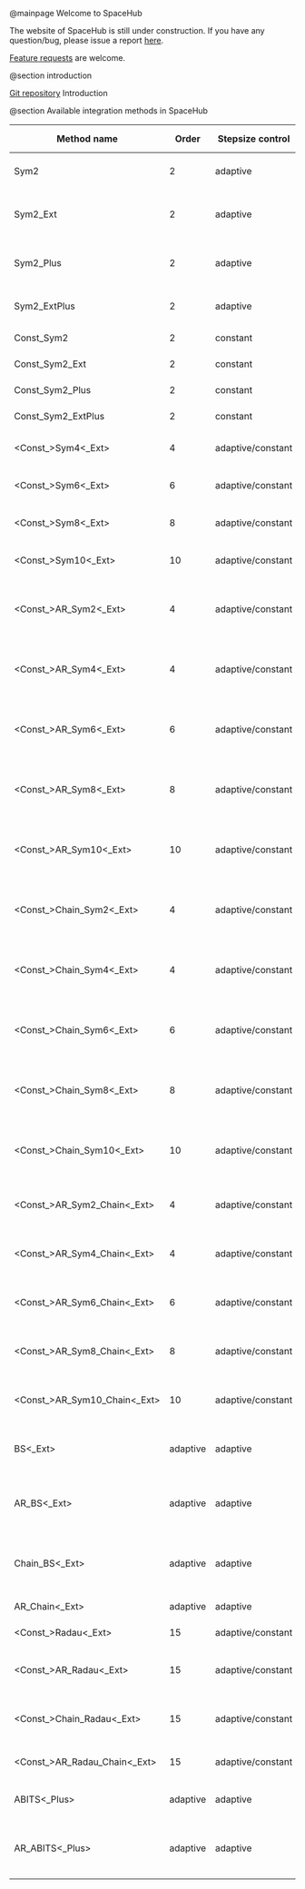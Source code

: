 @mainpage Welcome to SpaceHub

 The website of SpaceHub is still under construction. If you have any question/bug, please issue a report [here](https://github.com/YihanWangAstro/SpaceHub/issues/new?assignees=&labels=&template=bug_report.md&title=).

 [Feature requests](https://github.com/YihanWangAstro/SpaceHub/issues/new?assignees=&labels=&template=feature_request.md&title=) are welcome. 
 
 @section introduction

[Git repository](https://github.com/YihanWangAstro/SpaceHub)
 Introduction

 @section Available integration methods in SpaceHub

| Method name                        | Order    | Stepsize control  | floating point number type | Description                                                |
| ---------------------------------- | -------- | ----------------- | -------------------------- | ---------------------------------------------------------- |
| Sym2                               | 2        | adaptive          | double                     | 2nd order symplectic method                                |
| Sym2_Ext                           | 2        | adaptive          | long double                | with extended double precision number                      |
| Sym2_Plus                          | 2        | adaptive          | double_k                   | with active round off error compensation                   |
| Sym2_ExtPlus                       | 2        | adaptive          | long_double_k              | extended precision with compensation                       |
| Const_Sym2                         | 2        | constant          | double                     | constant step size                                         |
| Const_Sym2_Ext                     | 2        | constant          | long double                | constant step size                                         |
| Const_Sym2_Plus                    | 2        | constant          | double_k                   | constant step size                                         |
| Const_Sym2_ExtPlus                 | 2        | constant          | long_double_k              | constant step size                                         |
| <Const_>Sym4<_Ext><Plus>           | 4        | adaptive/constant | double/long double/...     | 4th order symplectic method with*                          |
| <Const_>Sym6<_Ext><Plus>           | 6        | adaptive/constant | double/long double/...     | 6th order symplectic method with*                          |
| <Const_>Sym8<_Ext><Plus>           | 8        | adaptive/constant | double/long double/...     | 8th order symplectic method with*                          |
| <Const_>Sym10<_Ext><Plus>          | 10       | adaptive/constant | double/long double/...     | 10th order symplectic method with*                         |
| <Const_>AR_Sym2<_Ext><Plus>        | 4        | adaptive/constant | double/long double/...     | Algorithmic regularized 2nd order symplectic method with*  |
| <Const_>AR_Sym4<_Ext><Plus>        | 4        | adaptive/constant | double/long double/...     | Algorithmic regularized 4th order symplectic method with*  |
| <Const_>AR_Sym6<_Ext><Plus>        | 6        | adaptive/constant | double/long double/...     | Algorithmic regularized 6th order symplectic method with*  |
| <Const_>AR_Sym8<_Ext><Plus>        | 8        | adaptive/constant | double/long double/...     | Algorithmic regularized 8th order symplectic method with*  |
| <Const_>AR_Sym10<_Ext><Plus>       | 10       | adaptive/constant | double/long double/...     | Algorithmic regularized 10th order symplectic method with* |
| <Const_>Chain_Sym2<_Ext><Plus>     | 4        | adaptive/constant | double/long double/...     | Chain coordinated 2nd order symplectic method with*        |
| <Const_>Chain_Sym4<_Ext><Plus>     | 4        | adaptive/constant | double/long double/...     | Chain coordinated 4th order symplectic method with*        |
| <Const_>Chain_Sym6<_Ext><Plus>     | 6        | adaptive/constant | double/long double/...     | Chain coordinated 6th order symplectic method with*        |
| <Const_>Chain_Sym8<_Ext><Plus>     | 8        | adaptive/constant | double/long double/...     | Chain coordinated 8th order symplectic method with*        |
| <Const_>Chain_Sym10<_Ext><Plus>    | 10       | adaptive/constant | double/long double/...     | Chain coordinated 10th order symplectic method with*       |
| <Const_>AR_Sym2_Chain<_Ext><Plus>  | 4        | adaptive/constant | double/long double/...     | AR 2nd order symplectic Chain method with*                 |
| <Const_>AR_Sym4_Chain<_Ext><Plus>  | 4        | adaptive/constant | double/long double/...     | AR 4th order symplectic Chain method with*                 |
| <Const_>AR_Sym6_Chain<_Ext><Plus>  | 6        | adaptive/constant | double/long double/...     | AR 6th order symplectic Chain method with*                 |
| <Const_>AR_Sym8_Chain<_Ext><Plus>  | 8        | adaptive/constant | double/long double/...     | AR 8th order symplectic Chain method with*                 |
| <Const_>AR_Sym10_Chain<_Ext><Plus> | 10       | adaptive/constant | double/long double/...     | AR 10th order symplectic Chain method with*                |
| BS<_Ext><Plus>                     | adaptive | adaptive          | double/long double/...     | Bulirsch-Stoer extrapolation method with*                  |
| AR_BS<_Ext><Plus>                  | adaptive | adaptive          | double/long double/...     | Algorithmic regularized Bulirsch-Stoer method with*        |
| Chain_BS<_Ext><Plus>               | adaptive | adaptive          | double/long double/...     | Chain coordinated Bulirsch-Stoer method with*              |
| AR_Chain<_Ext><Plus>               | adaptive | adaptive          | double/long double/...     | AR-Chain method with*                                      |
| <Const_>Radau<_Ext><Plus>          | 15       | adaptive/constant | double/long double/...     | Gauss-Radau method with*                                   |
| <Const_>AR_Radau<_Ext><Plus>       | 15       | adaptive/constant | double/long double/...     | Algorithmic regularized Gauss-Radau method with*           |
| <Const_>Chain_Radau<_Ext><Plus>    | 15       | adaptive/constant | double/long double/...     | Chain coordinated Gauss-Radau method with*                 |
| <Const_>AR_Radau_Chain<_Ext><Plus> | 15       | adaptive/constant | double/long double/...     | AR Gauss-Radau Chain method with*                          |
| ABITS<_Plus>                       | adaptive | adaptive          | mpreal/mpreal_k            | Arbitrary precision method with*                           |
| AR_ABITS<_Plus>                    | adaptive | adaptive          | mpreal/mpreal_k            | Algorithmic regularized arbitrary precision method with*   |